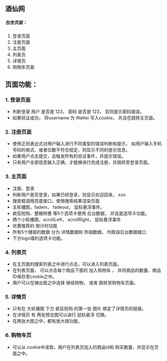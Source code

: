 ## 酒仙网

##### 包含页面：
1. 登录页面
2. 注册页面
3. 主页面
4. 列表页
5. 详情页
6. 购物车页面

## 页面功能：
### 1. 登录页面
- 判断登录 用户 是否是 123， 密码 是否是 123， 否则提示密码错误。
- 如果验证成功， 将username 为 Walter 写入cookie， 并且在跳转主页面。

### 2. 注册页面
- 使用正则表达式对用户输入进行不同类型的错误判断和提示， 如用户输入手机号码的格式、或者位数不符合规定，则显示不同的提示信息。
- 如果用户点击提交，会触发所有的验证事件，并提示错误。
- 只有用户全部信息输入正确，才能够进行完成注册，并跳转至登录页面。

### 3. 主页面
- 注册、登录
- 判断用户是否登录，如果已经登录，则显示欢迎回来， xxx.
- 搜索框调用百度接口，使用搜索结果渲染页面
- 主轮播图，fadein， fadeout， 鼠标悬浮事件。
- 疯狂抢购、整箱特惠 等5个选项卡使用 后台数据， 并且是选项卡功能。
- 两个小轮播图，scrollLeft， scrollRight， 鼠标悬浮事件
- 优惠推荐的 倒计时功能
- 所有5个楼层的数据 分为 详情数据和 热销数据， 均取自后台数据接口
- 下方logo墙的选项卡功能。

### 4. 列表页
- 在主页面的搜索列表之中进行点击，可以进入列表页面。
- 在列表页面， 可以点击每个商品下面的 加入购物车 ， 并将商品的数量、商品ID保存至cookie之中。
- 用户可以在弹出框之中选择 继续购物， 或者 跳转至购物车页面。

### 5. 详情页
- 只有在 大轮播图 下方 疯狂抢购 的第一张 图片 绑定了详情页的链接。
- 在详情页 有 两张预览图可以进行 鼠标悬浮 切换。
- 在两张大图之中，都有放大镜功能。

### 6. 购物车页
- 可以从 cookie中读取，用户在列表页加入的商品id和 购买数量，并显示在页面之中。
